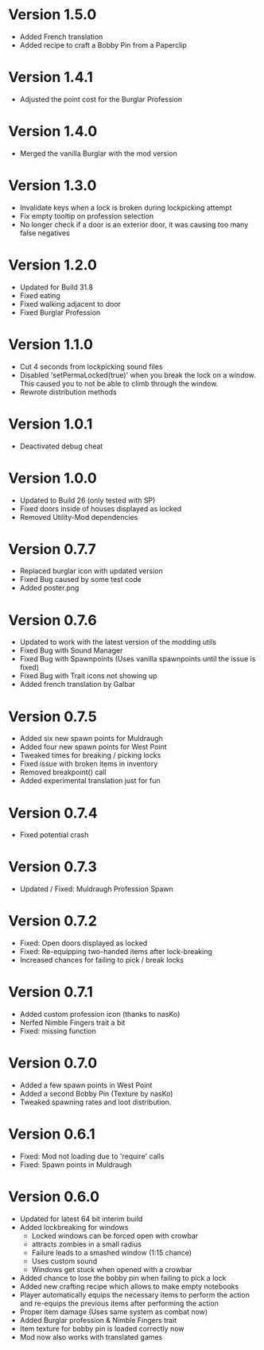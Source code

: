 # Version 1.5.0

- Added French translation
- Added recipe to craft a Bobby Pin from a Paperclip

# Version 1.4.1

- Adjusted the point cost for the Burglar Profession

# Version 1.4.0

- Merged the vanilla Burglar with the mod version

# Version 1.3.0

- Invalidate keys when a lock is broken during lockpicking attempt
- Fix empty tooltip on profession selection
- No longer check if a door is an exterior door, it was causing too many false negatives

# Version 1.2.0

- Updated for Build 31.8
- Fixed eating
- Fixed walking adjacent to door
- Fixed Burglar Profession

# Version 1.1.0

- Cut 4 seconds from lockpicking sound files
- Disabled 'setPermaLocked(true)' when you break the lock on a window. This caused you to not be able to climb through the window.
- Rewrote distribution methods

# Version 1.0.1

- Deactivated debug cheat

# Version 1.0.0

- Updated to Build 26 (only tested with SP)
- Fixed doors inside of houses displayed as locked
- Removed Utility-Mod dependencies

# Version 0.7.7

- Replaced burglar icon with updated version
- Fixed Bug caused by some test code
- Added poster.png

# Version 0.7.6

- Updated to work with the latest version of the modding utils
- Fixed Bug with Sound Manager
- Fixed Bug with Spawnpoints (Uses vanilla spawnpoints until the issue is fixed)
- Fixed Bug with Trait icons not showing up
- Added french translation by Galbar

# Version 0.7.5

- Added six new spawn points for Muldraugh
- Added four new spawn points for West Point
- Tweaked times for breaking / picking locks
- Fixed issue with broken items in inventory
- Removed breakpoint() call
- Added experimental translation just for fun

# Version 0.7.4
- Fixed potential crash

# Version 0.7.3
- Updated / Fixed: Muldraugh Profession Spawn

# Version 0.7.2
- Fixed: Open doors displayed as locked
- Fixed: Re-equipping two-handed items after lock-breaking
- Increased chances for failing to pick / break locks

# Version 0.7.1
- Added custom profession icon (thanks to nasKo)
- Nerfed Nimble Fingers trait a bit
- Fixed: missing function

# Version 0.7.0
- Added a few spawn points in West Point
- Added a second Bobby Pin (Texture by nasKo)
- Tweaked spawning rates and loot distribution.

# Version 0.6.1
- Fixed: Mod not loading due to 'require' calls
- Fixed: Spawn points in Muldraugh

# Version 0.6.0
- Updated for latest 64 bit interim build
- Added lockbreaking for windows
	- Locked windows can be forced open with crowbar
	- attracts zombies in a small radius
	- Failure leads to a smashed window (1:15 chance)
	- Uses custom sound
	- Windows get stuck when opened with a crowbar
- Added chance to lose the bobby pin when failing to pick a lock
- Added new crafting recipe which allows to make empty notebooks
- Player automatically equips the necessary items to perform the action and re-equips the previous items after performing the action
- Proper item damage (Uses same system as combat now)
- Added Burglar profession & Nimble Fingers trait
- Item texture for bobby pin is loaded correctly now
- Mod now also works with translated games